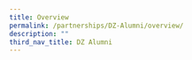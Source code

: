 ```yaml
---
title: Overview
permalink: /partnerships/DZ-Alumni/overview/
description: ""
third_nav_title: DZ Alumni
---
```

